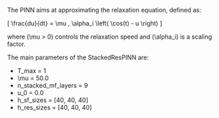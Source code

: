 The PINN aims at approximating the relaxation equation, defined as:

\[
\frac{du}{dt} = \mu \, \alpha_i \left( \cos(t) - u \right)
\]

where \(\mu > 0\) controls the relaxation speed and \(\alpha_i\) is a scaling factor.

The main parameters of the StackedResPINN are:
- T_max = 1
- \mu = 50.0
- n_stacked_mf_layers = 9
- u_0 = 0.0
- h_sf_sizes = [40, 40, 40]
- h_res_sizes = [40, 40, 40]
